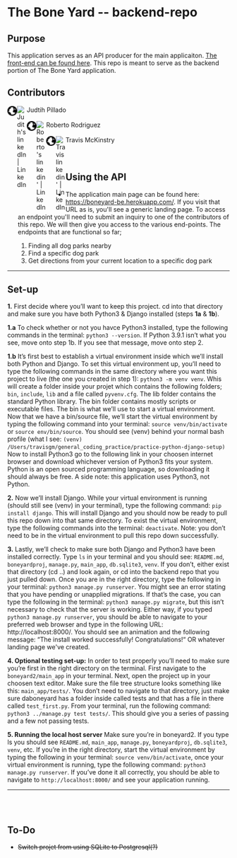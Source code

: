 # The Bone Yard -- backend-repo

## Purpose
This application serves as an API producer for the main applicaiton. [The front-end can be found here](https://github.com/the-bone-yard/frontend). This repo is meant to serve as the backend portion of The Bone Yard application. 

## Contributors

Judtih Pillado
[<img align="left" alt="Judith's GitHub" width="22px" src="https://raw.githubusercontent.com/iconic/open-iconic/master/svg/globe.svg" />][git-jud]
[<img align="left" alt="Judith's linkedIn | LinkedIn" width="22px" src="https://cdn.jsdelivr.net/npm/simple-icons@v3/icons/linkedin.svg" />][linkedin-jud]
<br />
<br>
Roberto Rodriguez
[<img align="left" alt="Roberto's github" width="22px" src="https://raw.githubusercontent.com/iconic/open-iconic/master/svg/globe.svg" />][git-rob]
[<img align="left" alt="Roberto's linkedin' | LinkedIn" width="22px" src="https://cdn.jsdelivr.net/npm/simple-icons@v3/icons/linkedin.svg" />][linkedin-rob]
<br />
<br>
Travis McKinstry
[<img align="left" alt="Travis github" width="22px" src="https://raw.githubusercontent.com/iconic/open-iconic/master/svg/globe.svg" />][git-trav]
[<img align="left" alt="Travis linkedin' | LinkedIn" width="22px" src="https://cdn.jsdelivr.net/npm/simple-icons@v3/icons/linkedin.svg" />][linkedin-trav]
<br />
<br />
<br />

## Using the API

- The application main page can be found here: https://boneyard-be.herokuapp.com/. If you visit that URL as is, you'll see a generic landing page. To access an endpoint you'll need to submit an inquiry to one of the contributors of this repo. We will then give you access to the various end-points. The endpoints that are functional so far;

  1. Finding all dog parks nearby
  2. Find a specific dog park
  3. Get directions from your current location to a specific dog park


---
## Set-up

**1.** First decide where you’ll want to keep this project. cd into that directory and make sure you have both Python3 & Django installed (steps **1a** & **1b**).

   **1.a** To check whether or not you havce Python3 installed, type the following commands in the terminal: `python3 --version`. If Python 3.9.1 isn’t what you see, move onto step 1b. If you see that message, move onto step 2.

  **1.b** It’s first best to establish a virtual environment inside which we’ll install both Python and Django. To set this virtual environment up, you’ll need to type the following commands in the same directory where you want this project to live (the one you created in step 1): `python3 -m venv venv`. Whis will create a folder inside your projet which contains the following folders; `bin`, `include`, `lib` and a file called `pyvenv.cfg`. The lib folder contains the standard Python library. The bin folder contains mostly scripts or executable files. The bin is what we’ll use to start a virtual environment. <br>
Now that we have a bin/source file, we’ll start the virtual environment by typing the following command into your terminal: `source venv/bin/activate` or `source env/bin/source`. You should see (venv) behind your normal bash profile (what I see: `(venv) /Users/travisgm/general_coding_practice/practice-python-django-setup)` <br>
Now to install Python3 go to the following link in your choosen internet browser and download whichever version of Python3 fits your system. Python is an open sourced programming language, so downloading it should always be free. A side note: this application uses Python3, not Python.

**2.** Now we’ll install Django. While your virtual environment is running (should still see (venv) in your terminal), type the following command: `pip install django`. This will install Django and you should now be ready to pull this repo down into that same directory. To exist the virtual environment, type the following commands into the terminal: `deactivate`. Note: you don’t need to be in the virtual environment to pull this repo down successfully.

**3.** Lastly, we’ll check to make sure both Django and Python3 have been installed correctly.
Type `ls` in your terminal and you should see: `README.md`, `boneyardproj`, `manage.py`, `main_app`, `db.sqlite3`, `venv`. If you don’t, either exist that directory (cd ..) and look again, or cd into the backend repo that you just pulled down.
Once you are in the right directory, type the following in your terminal: `python3 manage.py runserver`. You might see an error stating that you have pending or unapplied migrations. If that’s the case, you can type the following in the terminal: `python3 manage.py migrate`, but this isn’t necessary to check that the server is working. Either way, if you typed `python3 manage.py runserver`, you should be able to navigate to your preferred web browser and type in the following URL: http://localhost:8000/. You should see an animation and the following message: “The install worked successfully! Congratulations!“ OR whatever landing page we've created.

**4. Optional testing set-up:** In order to test properly you’ll need to make sure you’re first in the right directory on the terminal. First navigate to the `boneyard2/main_app` in your terminal. Next, open the project up in your choosen text editor. Make sure the file tree structure looks something like this: `main_app/tests/`. You don’t need to navigate to that directory, just make sure daboneyard has a folder inside called tests and that has a file in there called `test_first.py`. From your terminal, run the following command: `python3 ../manage.py test tests/`. This should give you a series of passing and a few not passing tests.

**5. Running the local host server**
Make sure you’re in boneyard2. If you type ls you should see `README.md`, `main_app`, `manage.py`, `boneyardproj`, `db.sqlite3`, `venv`, etc. If you’re in the right directory, start the virtual environment by typing the following in your terminal: `source venv/bin/activate`, once your virtual environment is running, type the following command: `python3 manage.py runserver`. If you’ve done it all correctly, you should be able to navigate to `http://localhost:8000/` and see your application running.

---
<br />
<br />

## To-Do
- ~~Switch projet from using SQLite to Postgresql(?)~~





[git-jud]: https://github.com/judithpillado
[linkedin-jud]: https://www.linkedin.com/in/judith-pillado/

[git-rob]: https://github.com/robertorodriguez12
[linkedin-rob]: https://www.linkedin.com/in/roberto-j-rodriguez12/

[git-trav]: https://github.com/TravisGM92
[linkedin-trav]: https://www.linkedin.com/in/travis-mckinstry/
